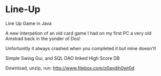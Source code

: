 Line-Up
=======

Line Up Game in Java

A new interpetion of an old card game I had on my first PC a very old Amstrad back in the yonder of Dos! 

Unfortunitly it always crashed when you completed it but mine doesn't!

Simple Swing Gui, and SQL DAO linked High Score DB

Download, unzip, run: http://www.filebox.com/z0aydih0wt0d
